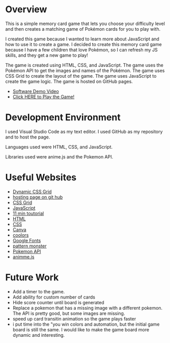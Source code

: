 # Overview

This is a simple memory card game that lets you choose your difficulty level and then creates a matching game of Pokémon cards for you to play with. 

I created this game because I wanted to learn more about JavaScript and how to use it to create a game. I decided to create this memory card game because I have a few children that love Pokémon, so I can refresh my JS skills, and they get a new game to play! 

The game is created using HTML, CSS, and JavaScript. The game uses the Pokémon API to get the images and names of the Pokémon. The game uses CSS Grid to create the layout of the game. The game uses JavaScript to create the game logic. The game is hosted on GitHub pages.


- [Software Demo Video](https://cdnapisec.kaltura.com/index.php/extwidget/preview/partner_id/1157612/uiconf_id/42438192/entry_id/1_c6erpibk/embed/dynamic)
- [Click HERE to Play the Game!](https://jeremy-diamond.github.io/Pokemon_Matching_Game/)

# Development Environment

I used Visual Studio Code as my text editor. I used GitHub as my repository and to host the page.

Languages used were HTML, CSS, and JavaScript. 

Libraries used were anime.js and the Pokemon API.

# Useful Websites

- [Dynamic CSS Grid](https://dev.to/musselmanth/the-dynamic-css-grid-configuration-ive-been-looking-for-1ogd)
- [hosting page on git hub](https://medium.com/@charlotte.pearce1984/host-your-web-app-on-github-62a676e673b5)
- [CSS Grid](https://css-tricks.com/snippets/css/complete-guide-grid/)
- [JavaScript](https://developer.mozilla.org/en-US/docs/Web/JavaScript)
- [11 min toutorial](https://www.youtube.com/watch?v=xWdkt6KSirw)
- [HTML](https://developer.mozilla.org/en-US/docs/Web/HTML)
- [CSS](https://developer.mozilla.org/en-US/docs/Web/CSS)
- [Canva](https://www.canva.com/)
- [coolors](https://coolors.co/)
- [Google Fonts](https://fonts.google.com/)
- [pattern monster](https://pattern.monster/)
- [Pokemon API](https://pokeapi.co/)
- [animme.js](https://animejs.com/documentation/)

# Future Work
- Add a timer to the game.
- Add ability for custom number of cards
- Hide score counter until board is generated
- Replace a pokemon that has a missing image with a different pokemon. The API is pretty good, but some images are missing.
- speed up card transitin animation so the game plays faster
- i put time into the "you win colors and automation, but the initial game board is still the same. I would like to make the game board more dynamic and interesting.
